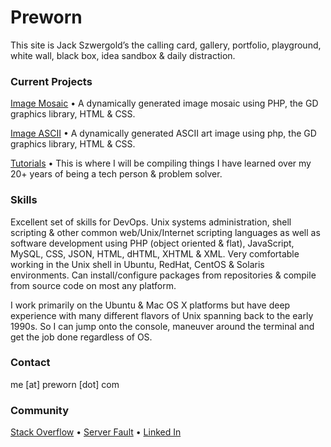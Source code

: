 # Preworn
This site is Jack Szwergold’s the calling card, gallery, portfolio, playground, white wall, black box, idea sandbox & daily distraction.

### Current Projects
[Image Mosaic][1] • A dynamically generated image mosaic using PHP, the GD graphics library, HTML & CSS.

[Image ASCII][2] • A dynamically generated ASCII art image using php, the GD graphics library, HTML & CSS.

[Tutorials][3] • This is where I will be compiling things I have learned over my 20+ years of being a tech person & problem solver.

### Skills
Excellent set of skills for DevOps. Unix systems administration, shell scripting & other common web/Unix/Internet scripting languages as well as software development using PHP (object oriented & flat), JavaScript, MySQL, CSS, JSON, HTML, dHTML, XHTML & XML. Very comfortable working in the Unix shell in Ubuntu, RedHat, CentOS & Solaris environments. Can install/configure packages from repositories & compile from source code on most any platform.

I work primarily on the Ubuntu & Mac OS X platforms but have deep experience with many different flavors of Unix spanning back to the early 1990s. So I can jump onto the console, maneuver around the terminal and get the job done regardless of OS.

### Contact
me [at] preworn [dot] com

### Community
[Stack Overflow][4] • [Server Fault][5] • [Linked In][6]

[1]: mosaic/ "Image Mosaic"
[2]: ascii/ "Image ASCII"
[3]: tutorials/ "Tutorials"
[4]: http://stackoverflow.com/users/117259/jakegould "Stack Overflow"
[5]: http://serverfault.com/users/100013/jakegould "Server Fault"
[6]: http://www.linkedin.com/in/jackszwergold "Linked In"